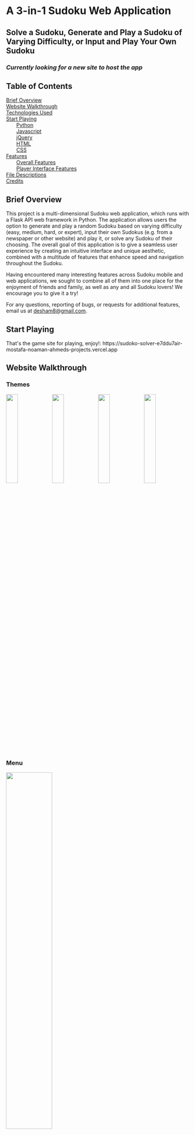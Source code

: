 # A 3-in-1 Sudoku Web Application
## Solve a Sudoku, Generate and Play a Sudoku of Varying Difficulty, or Input and Play Your Own Sudoku

### *Currently looking for a new site to host the app*

## Table of Contents

[Brief Overview](#headers)  
[Website Walkthrough](#walkthrough)  
[Technologies Used](#technology)  
[Start Playing](#game_site)  
&emsp;&emsp;[Python](#python)  
&emsp;&emsp;[Javascript](#js)  
&emsp;&emsp;[jQuery](#jquery)  
&emsp;&emsp;[HTML](#html)  
&emsp;&emsp;[CSS](#css)  
[Features](#features)  
&emsp;&emsp;[Overall Features](#overallfeatures)  
&emsp;&emsp;[Player Interface Features](#interfacefeatures)  
[File Descriptions](#filedescriptions)  
[Credits](#credits)    


<a id="overview"></a>

## Brief Overview
This project is a multi-dimensional Sudoku web application, which runs with a Flask API web framework in Python. The application allows users the option to generate and play a random Sudoku based on varying difficulty (easy, medium, hard, or expert), input their own Sudokus (e.g. from a newspaper or other website) and play it, or solve any Sudoku of their choosing. The overall goal of this application is to give a seamless user experience by creating an intuitive interface and unique aesthetic, combined with a multitude of features that enhance speed and navigation throughout the Sudoku.

<a id="about"></a>



<p>Having encountered many interesting features across Sudoku mobile and web applications, we sought to combine all of them into one place for the enjoyment of friends and family, as well as any and all Sudoku lovers! We encourage you to give it a try!</p>

For any questions, reporting of bugs, or requests for additional features, email us at 
desham8@gmail.com.

## Start Playing
<p>That's the game site for playing, enjoy!: https://sudoko-solver-e7ddu7air-mostafa-noaman-ahmeds-projects.vercel.app</p>

<a id="walkthrough"></a>

## Website Walkthrough

### Themes

<img src="/static/css/images/DarkTheme.png" width="25%"><img src="/static/css/images/TanTheme.png" width="25%"><img src="/static/css/images/LightTheme.png" width="25%"><img src="/static/css/images/RetroTheme.png" width="25%">

### Menu

<img src="/static/css/images/MenuScreenShot.png" width="50%">

### Play Path

<img src="/static/css/images/InputPlayerScreenShot.png" width="50%">
<img src="/static/css/images/PlayScreenShot.png" width="50%">

### Solve Path

<img src="/static/css/images/InputSolveScreenShot.png" width="50%">
<img src="/static/css/images/SolutionScreenShot.png" width="50%">


<a id="technology"></a>

## Technologies Used

<a id="python"></a>

### Python
+ The *Flask API Web Framework* is employed to organize and render all of the HTML files in the application. It also allows us to easily transfer data from Python to Javascript, and vice versa, in order to incorporate certain functionality like the solver, generator, and inputter. 

+ The *Jinja 2 Templating Engine* is used to build HTML that can be returned to the user through an HTTP request. For our purposes, values are passed in the `render_template()` method in `app.py` to the HTML files, so that the placeholder variables of Jinja 2 can store the dynamic data. Furthermore, Jinja 2’s support for “template inheritance” allows us to utilize the same baseline HTML document while only making specific changes to each additional page.

+ *Object-oriented programming* creates the Sudoku objects and Generate objects. Sudoku objects are used to solve and validate the Sudokus while Generate objects are used to generate a random Sudoku based on a specified level of difficulty.

+ *Recursion* is the main technique used to implement the solving algorithm. It works by inputting a valid number in each cell and recursively filling all cells until all numbers are valid.

<a id="js"></a>

### Javascript
+ *Javascript functions* comprise the primary structure of the functionality since they are invoked from the HTML to accomplish specific tasks.

+ *Javascript global variables* are used to maintain and track information necessary for the implementation of numerous functions. These variables primarily involve Objects, Arrays, and the primitive data types of booleans, numbers, and strings.

+ Javascript is frequently used to access, alter, add, and delete parts of the *HTML DOM* (Document Object Model).
    - DOM Elements (e.g. `document.getElementById`)
    - DOM Nodes (e.g. `document.documentElement`)
    - DOM Events (e.g. `onmousedown`, `onmouseup`, `onclick`)
    - DOM CSS (e.g. `document.getElementById(id).style.property`)
    - DOM Content (e.g. `document.getElementById(id).innerHTML`)
    - DOM Collections (e.g. `document.getElementsByClassName`)

<a id="jquery"></a>

### jQuery
+ *jQuery* is used as a Javascript library to simplify HTML DOM manipulation, catch event function triggers, and exchange data with the server through AJAX.

+ *jQuery Event Methods* such as `keydown()` or `mousedown()` are used to notify the Javascript file of user interaction with the page while handlers such as `event.preventDefault()` restrict certain actions by the user.

+ *jQuery Selectors* are used to specify for which HTML DOM elements the event method should trigger. In most cases, this is set to the root document itself.

+ *AJAX calls* are made in jQuery to check for when the page has finished loading with the `.load()` method.

<a id="html"></a>

### HTML
+ The *HTML Web Storage API* supports the ability to store data within the user’s browser, with all pages on the web application accessing and changing the same data. This route was chosen over cookies as it is more secure and can store larger amounts of data with little adverse effects on performance. For our purposes, `window.localStorage` was used to maintain the user’s theme choice across pages.

+ *HTML Forms* collect the user input in the Sudoku, which include the values of the 81 cells in the grid. This form is sent with a form method of `POST` and a form action that depends on the page.

+ *HTML Form Validation* checks if the user input is valid in the input pages and if it is complete in the play page.

+ *HTTP POST Requests* collect the data in the form and send it as an HTTP request transaction to the appropriate page to be processed.

<a id="css"></a>

### CSS
+ *CSS Flexboxes* are used to design a page layout for the dynamic user interface. The layout allows us to arrange and align the mode and option div elements in a consistent way across pages.

+ *CSS Grid Layout Module*, which allows for specified placement of items in a row/column format, is used to build the actual Sudoku grid.

+ *CSS Variables* form the basis of the runtime feature of changing themes throughout our web application as these variables are accessed and manipulated in the Javascript. Variables also have the added benefit of eliminating repetition and clutter, as well as enhancing clarity in the main CSS document.

+ *CSS Functions* such as `linear-gradient()` are used to produce more appealing aesthetics, while properties like `filter()` define more complex visual effects.

+ *CSS Pseudo-selectors* and *pseudo-elements* define special styles and states of elements, such as when inputs are focused on or selected.

+ *Responsive dimensions* are used to define properties such as `max-width` and `max-height`.

<a id="features"></a>

## Features

<a id="overallfeatures"></a>

### Overall Features

#### Dynamic Themes
+ With a goal to create a minimalist yet aesthetic design, we give the user the ability to choose between four themes: dark, tan, light, and retro. Simply click on the *“Change Theme”* button located on every page to browse through the different choices. Once a theme has been chosen, elements around the document have their styles changed according to the specified CSS variables.

#### Home Icon
+ After exiting the menu page, an icon will appear on the left-side of each page that can redirect users back to the menu page.

#### Generating and Playing a Sudoku
+ The user can choose between 4 levels of difficulty (easy, medium, hard, expert) and the application will automatically preload a random Sudoku with that difficulty into the interactive player interface.

#### Inputting a Sudoku
+ This Sudoku application also allows users to input their own Sudokus to play and/or solve. Under the options on the menu page, users can select to either play or solve a Sudoku. Based on those specifications, users are then able to input their Sudokus. The user can input as many numbers into either inputter (as long as it is valid), and for better navigation, users are able to use arrow keys to traverse the grid. If the inputted Sudoku is invalid, a warning message will appear and allow users to go back to change the inputs. 

#### Solving a Sudoku
+ Input any valid Sudoku and the solver will give you a correct solution that follows all Sudoku rules. The solution will return very quickly, even to the world’s hardest Sudoku!

#### Interactive Player Interface
+ Once the user has chosen a Sudoku to play, they are brought to the player interface, which incorporates many unique features that ease the Sudoku experience.

<a id="interfacefeatures"></a>

### Player Interface Features

#### Multiple Selection
+ Users can select multiple cells at once to input the same digits across the selected cells.

+ In order to select, users can either (1) hold the SHIFT key and use arrow keys (2) hold the SHIFT key and click individual cells or (3) drag the cursor across multiple cells.

+ In order to deselect, users can press the ESCAPE key or click on any cell without holding down the SHIFT key.

+ Selections appear in a different color to easily distinguish selected cells, and the shift indicator next to the home icon will be on if there are any selected cells in the grid.

#### User Inputs (Normal, Pencilmarks, or Colors)
+ *“Normal”* mode allows users to input numbers that they believe exist in the final solution.
+ *“Pencilmarks”* mode allows users to keep notes in specific cells if there are multiple possibilities. Users can easily delete specific pencilmarks in a cell by inputting the desired number again as a pencilmark in that cell. Normal numbers will automatically overwrite pencilmarks.
+ *“Colors”* mode allows users to input colors into the grid. This allows users to distinguish certain cells from each other.
+ All modes allow for the user to either click on the interactive table containing the numbers/colors or by pressing a number on the keyboard.
+ Modes can be changed by either clicking on the specific mode or by pressing the SPACE bar.

#### 3 Option Toggles
+ **Auto Delete Pencilmarks**: Automatically deletes pencilmarks that are in the same row, column, or box as a Normal number that has just been inputted. This eliminates the need to delete pencilmarks if the user inputs a Normal number.
+ **Highlight Numbers**: Allows users to easily see all instances of a number simply by focusing onto a cell with that number.
+ **Highlight Row, Column, and Box**: Shows the user all the cells in the grid that exist in the focused cell’s row, column, and box.

#### Other Options
+ **Auto Fill Pencilmarks**: Automatically inputs all possible pencilmarks in every cell . To undo this change, simply click *“Undo.”*
+ **Undo**: Users can easily undo their previous changes by clicking the *“Undo”* button.

#### Checking the Sudoku
+ After completing the Sudoku, users can click *“Check”*. Note that only Sudokus that only have Normal numbers in every cell can be checked. Otherwise, a warning will be shown. If the Sudoku is correct, a success message will be shown. If it is incorrect, an incorrect message will be shown and errors will be highlighted in red.

#### Restarting the Sudoku
+ Users can elect to restart the Sudoku by clicking *“Restart.”* This will revert the grid back to its starting state while all options that have been toggled will remain on.

#### Timing
+ A timer will begin upon starting the Sudoku and will end upon either successfully completing it or restarting.

#### Accessibility
+ The entire Sudoku can be completed by just using keys on the keyboard or by just clicking with the mouse.

<a id="filedescriptions"></a>

## File Descriptions

#### `/sudopy.py`
This file contains 2 classes: Sudoku and Generate. 

#### Sudoku Class
The Sudoku object is initialized with a passed 2D list. This list is then used to accomplish two main goals of solving the passed list and identifying if the passed list is a valid Sudoku. 

Solving: The solver utilizes a backtracking algorithm. Using the numbers already in the cell, it iterates over every cell and attempts to fill each one with a valid number. If the inputted number results in an invalid Sudoku, then a different valid number takes its place. The grid is then filled recursively until all cells contain a valid number. This algorithm follows depth-first traversing, where it attempts to input as many valid numbers as possible before backtracking.

Validation: The validator checks every row, column, and box, and if there exists more than one instance of a number from 1-9, then the Sudoku is invalid.

#### Generate Class
The Generate object is initialized with a string that indicates a certain difficulty (easy, medium, hard, or expert). The intention of this class is to return a random Sudoku with a given difficulty.  It achieves this by parsing through a .txt file of 200 Sudokus with the same name as the initialized string, choosing a random line, building that line into a list that can be used to initialize a Sudoku object, and finally returning it. 

#### `/app.py`
This page controls all of the app routing through Flask. Depending on which route has been called, the defined functions render the appropriate template and send certain variables that will be accessed by Jinja 2 in the HTML document. The file imports the Sudoku and Generate classes from sudopy.py

The app route for `/solution` gathers the form request data from `input_solve.html` and creates the Sudoku object based on the numbers inputted by the user. The `solve()` method is then called and passed as a variable to solution.html so the completed Sudoku can be displayed to the user.

The app route for `/play` changes depending on which page created the “POST” request (either `input_play.html`, `menu.html`, or `play.html`). If the call was from `input_play.html`, it builds the Sudoku object based on the inputted numbers and returns the template for `play.html`. If it was called from `menu.html`, then it knows the user has chosen to play a Sudoku of a specified difficulty. It will check which difficulty level, create a Sudoku of that level with the Generate object, and then send that Sudoku to `play.html`. Lastly, if the call was from “play.html” itself, then the user has finished playing the Sudoku and wants to check if their solution is correct. Therefore, it will use the methods in the Sudoku class to send back a boolean of if the Sudoku is solved and which items are wrong, if any.

#### `/templates/menu.html` and `/static/javascript/menu.js`
The menu page can redirect users to three different pages: `solution.html` (if the user wants to solve a Sudoku), `input_play.html` (if the user wants to input and play their own Sudoku), or `play.html` (if the user chooses the difficulty level of the Sudoku they want to play.

#### `/templates/input_play.html` and `/static/javascript/base.js`
Upon entering a valid Sudoku and clicking *“Play,”* the user will be redirected to play.html, where the inputted numbers are preloaded as the starting numbers.

#### `/templates/play.html` and `/static/javascript/play.js`
After completing the Sudoku, the user can check the Sudoku to see if the solution is correct. This will redirect the user back to `play.html` with a message. If the solution is incorrect, the errors will be highlighted red.

#### `/templates/input_solve.html` and `/static/javascript/base.js`
Upon entering a valid Sudoku and clicking *“Solve,”* the user will be redirected to solution.html, where a solution to the inputted Sudoku will be displayed.

#### `/templates/solution.html` and `/static/javascript/base.js`
After seeing the solution to the inputted Sudoku, the user can choose to return to menu.html to solve a different Sudoku or utilize a different option.

#### `/static/css/main.css`
This is the main CSS document that is utilized by all of the HTML pages. The initial CSS variables are stored here, so they can be manipulated by the Javascript documents to create different themes.

**For a more in-depth look into the inner-workings of these files, feel free to open them in the repository and look at the documentation provided.**

<a id="credits"></a>

## Credits
All Sudokus inside the `/sudokus` folder were generated from https://qqwing.com/generate.html.
